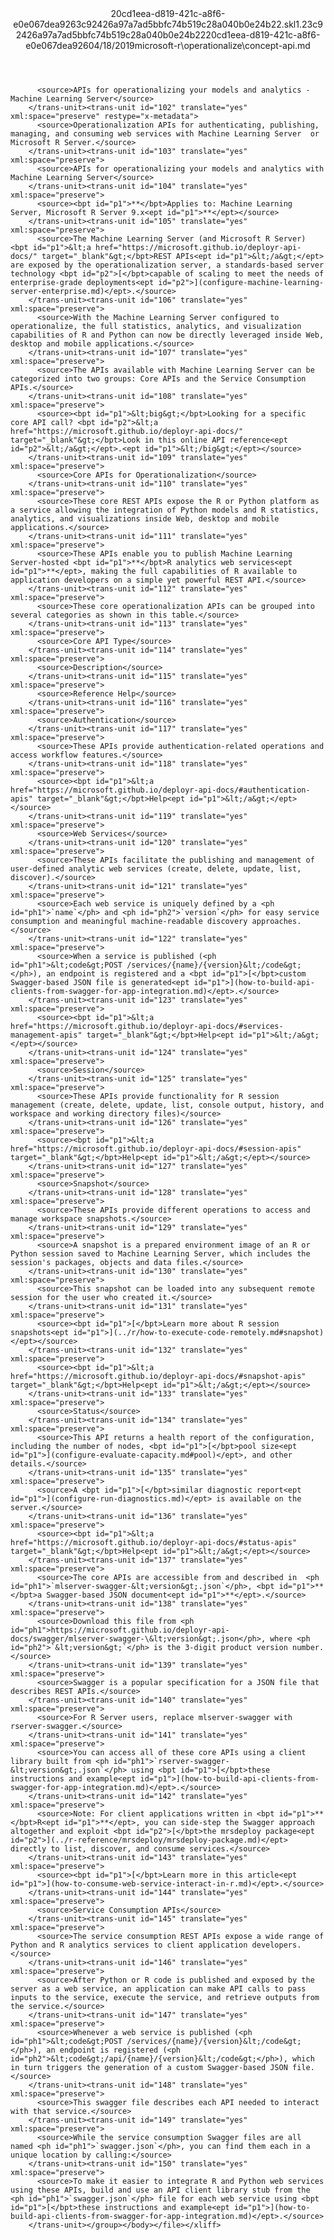 <?xml version="1.0"?><xliff version="1.2" xmlns="urn:oasis:names:tc:xliff:document:1.2" xmlns:xsi="http://www.w3.org/2001/XMLSchema-instance" xsi:schemaLocation="urn:oasis:names:tc:xliff:document:1.2 xliff-core-1.2-transitional.xsd"><file datatype="xml" original="concept-api.md" source-language="en-US" target-language="en-US"><header><tool tool-id="mdxliff" tool-name="mdxliff" tool-version="1.0-d1654b2" tool-company="Microsoft" /><xliffext:skl_file_name xmlns:xliffext="urn:microsoft:content:schema:xliffextensions">20cd1eea-d819-421c-a8f6-e0e067dea9263c92426a97a7ad5bbfc74b519c28a040b0e24b22.skl</xliffext:skl_file_name><xliffext:version xmlns:xliffext="urn:microsoft:content:schema:xliffextensions">1.2</xliffext:version><xliffext:ms.openlocfilehash xmlns:xliffext="urn:microsoft:content:schema:xliffextensions">3c92426a97a7ad5bbfc74b519c28a040b0e24b22</xliffext:ms.openlocfilehash><xliffext:ms.sourcegitcommit xmlns:xliffext="urn:microsoft:content:schema:xliffextensions">20cd1eea-d819-421c-a8f6-e0e067dea926</xliffext:ms.sourcegitcommit><xliffext:ms.lasthandoff xmlns:xliffext="urn:microsoft:content:schema:xliffextensions">04/18/2019</xliffext:ms.lasthandoff><xliffext:ms.openlocfilepath xmlns:xliffext="urn:microsoft:content:schema:xliffextensions">microsoft-r\operationalize\concept-api.md</xliffext:ms.openlocfilepath></header><body><group id="content" extype="content"><trans-unit id="101" translate="yes" xml:space="preserve" restype="x-metadata">
          <source>APIs for operationalizing your models and analytics - Machine Learning Server</source>
        </trans-unit><trans-unit id="102" translate="yes" xml:space="preserve" restype="x-metadata">
          <source>Operationalization APIs for authenticating, publishing, managing, and consuming web services with Machine Learning Server  or Microsoft R Server.</source>
        </trans-unit><trans-unit id="103" translate="yes" xml:space="preserve">
          <source>APIs for operationalizing your models and analytics with Machine Learning Server</source>
        </trans-unit><trans-unit id="104" translate="yes" xml:space="preserve">
          <source><bpt id="p1">**</bpt>Applies to: Machine Learning Server, Microsoft R Server 9.x<ept id="p1">**</ept></source>
        </trans-unit><trans-unit id="105" translate="yes" xml:space="preserve">
          <source>The Machine Learning Server (and Microsoft R Server) <bpt id="p1">&lt;a href="https://microsoft.github.io/deployr-api-docs/" target="_blank"&gt;</bpt>REST APIs<ept id="p1">&lt;/a&gt;</ept> are exposed by the operationalization server, a standards-based server technology <bpt id="p2">[</bpt>capable of scaling to meet the needs of enterprise-grade deployments<ept id="p2">](configure-machine-learning-server-enterprise.md)</ept>.</source>
        </trans-unit><trans-unit id="106" translate="yes" xml:space="preserve">
          <source>With the Machine Learning Server configured to operationalize, the full statistics, analytics, and visualization capabilities of R and Python can now be directly leveraged inside Web, desktop and mobile applications.</source>
        </trans-unit><trans-unit id="107" translate="yes" xml:space="preserve">
          <source>The APIs available with Machine Learning Server can be categorized into two groups: Core APIs and the Service Consumption APIs.</source>
        </trans-unit><trans-unit id="108" translate="yes" xml:space="preserve">
          <source><bpt id="p1">&lt;big&gt;</bpt>Looking for a specific core API call? <bpt id="p2">&lt;a href="https://microsoft.github.io/deployr-api-docs/" target="_blank"&gt;</bpt>Look in this online API reference<ept id="p2">&lt;/a&gt;</ept>.<ept id="p1">&lt;/big&gt;</ept></source>
        </trans-unit><trans-unit id="109" translate="yes" xml:space="preserve">
          <source>Core APIs for Operationalization</source>
        </trans-unit><trans-unit id="110" translate="yes" xml:space="preserve">
          <source>These core REST APIs expose the R or Python platform as a service allowing the integration of Python models and R statistics, analytics, and visualizations inside Web, desktop and mobile applications.</source>
        </trans-unit><trans-unit id="111" translate="yes" xml:space="preserve">
          <source>These APIs enable you to publish Machine Learning Server-hosted <bpt id="p1">**</bpt>R analytics web services<ept id="p1">**</ept>, making the full capabilities of R available to application developers on a simple yet powerful REST API.</source>
        </trans-unit><trans-unit id="112" translate="yes" xml:space="preserve">
          <source>These core operationalization APIs can be grouped into several categories as shown in this table.</source>
        </trans-unit><trans-unit id="113" translate="yes" xml:space="preserve">
          <source>Core API Type</source>
        </trans-unit><trans-unit id="114" translate="yes" xml:space="preserve">
          <source>Description</source>
        </trans-unit><trans-unit id="115" translate="yes" xml:space="preserve">
          <source>Reference Help</source>
        </trans-unit><trans-unit id="116" translate="yes" xml:space="preserve">
          <source>Authentication</source>
        </trans-unit><trans-unit id="117" translate="yes" xml:space="preserve">
          <source>These APIs provide authentication-related operations and access workflow features.</source>
        </trans-unit><trans-unit id="118" translate="yes" xml:space="preserve">
          <source><bpt id="p1">&lt;a href="https://microsoft.github.io/deployr-api-docs/#authentication-apis" target="_blank"&gt;</bpt>Help<ept id="p1">&lt;/a&gt;</ept></source>
        </trans-unit><trans-unit id="119" translate="yes" xml:space="preserve">
          <source>Web Services</source>
        </trans-unit><trans-unit id="120" translate="yes" xml:space="preserve">
          <source>These APIs facilitate the publishing and management of user-defined analytic web services (create, delete, update, list, discover).</source>
        </trans-unit><trans-unit id="121" translate="yes" xml:space="preserve">
          <source>Each web service is uniquely defined by a <ph id="ph1">`name`</ph> and <ph id="ph2">`version`</ph> for easy service consumption and meaningful machine-readable discovery approaches.</source>
        </trans-unit><trans-unit id="122" translate="yes" xml:space="preserve">
          <source>When a service is published (<ph id="ph1">&lt;code&gt;POST /services/{name}/{version}&lt;/code&gt;</ph>), an endpoint is registered and a <bpt id="p1">[</bpt>custom Swagger-based JSON file is generated<ept id="p1">](how-to-build-api-clients-from-swagger-for-app-integration.md)</ept>.</source>
        </trans-unit><trans-unit id="123" translate="yes" xml:space="preserve">
          <source><bpt id="p1">&lt;a href="https://microsoft.github.io/deployr-api-docs/#services-management-apis" target="_blank"&gt;</bpt>Help<ept id="p1">&lt;/a&gt;</ept></source>
        </trans-unit><trans-unit id="124" translate="yes" xml:space="preserve">
          <source>Session</source>
        </trans-unit><trans-unit id="125" translate="yes" xml:space="preserve">
          <source>These APIs provide functionality for R session management (create, delete, update, list, console output, history, and workspace and working directory files)</source>
        </trans-unit><trans-unit id="126" translate="yes" xml:space="preserve">
          <source><bpt id="p1">&lt;a href="https://microsoft.github.io/deployr-api-docs/#session-apis" target="_blank"&gt;</bpt>Help<ept id="p1">&lt;/a&gt;</ept></source>
        </trans-unit><trans-unit id="127" translate="yes" xml:space="preserve">
          <source>Snapshot</source>
        </trans-unit><trans-unit id="128" translate="yes" xml:space="preserve">
          <source>These APIs provide different operations to access and manage workspace snapshots.</source>
        </trans-unit><trans-unit id="129" translate="yes" xml:space="preserve">
          <source>A snapshot is a prepared environment image of an R or Python session saved to Machine Learning Server, which includes the session's packages, objects and data files.</source>
        </trans-unit><trans-unit id="130" translate="yes" xml:space="preserve">
          <source>This snapshot can be loaded into any subsequent remote session for the user who created it.</source>
        </trans-unit><trans-unit id="131" translate="yes" xml:space="preserve">
          <source><bpt id="p1">[</bpt>Learn more about R session snapshots<ept id="p1">](../r/how-to-execute-code-remotely.md#snapshot)</ept></source>
        </trans-unit><trans-unit id="132" translate="yes" xml:space="preserve">
          <source><bpt id="p1">&lt;a href="https://microsoft.github.io/deployr-api-docs/#snapshot-apis" target="_blank"&gt;</bpt>Help<ept id="p1">&lt;/a&gt;</ept></source>
        </trans-unit><trans-unit id="133" translate="yes" xml:space="preserve">
          <source>Status</source>
        </trans-unit><trans-unit id="134" translate="yes" xml:space="preserve">
          <source>This API returns a health report of the configuration, including the number of nodes, <bpt id="p1">[</bpt>pool size<ept id="p1">](configure-evaluate-capacity.md#pool)</ept>, and other details.</source>
        </trans-unit><trans-unit id="135" translate="yes" xml:space="preserve">
          <source>A <bpt id="p1">[</bpt>similar diagnostic report<ept id="p1">](configure-run-diagnostics.md)</ept> is available on the server.</source>
        </trans-unit><trans-unit id="136" translate="yes" xml:space="preserve">
          <source><bpt id="p1">&lt;a href="https://microsoft.github.io/deployr-api-docs/#status-apis" target="_blank"&gt;</bpt>Help<ept id="p1">&lt;/a&gt;</ept></source>
        </trans-unit><trans-unit id="137" translate="yes" xml:space="preserve">
          <source>The core APIs are accessible from and described in  <ph id="ph1">`mlserver-swagger-&lt;version&gt;.json`</ph>, <bpt id="p1">**</bpt>a Swagger-based JSON document<ept id="p1">**</ept>.</source>
        </trans-unit><trans-unit id="138" translate="yes" xml:space="preserve">
          <source>Download this file from <ph id="ph1">https://microsoft.github.io/deployr-api-docs/swagger/mlserver-swagger-\&lt;version&gt;.json</ph>, where <ph id="ph2">`&lt;version&gt;`</ph> is the 3-digit product version number.</source>
        </trans-unit><trans-unit id="139" translate="yes" xml:space="preserve">
          <source>Swagger is a popular specification for a JSON file that describes REST APIs.</source>
        </trans-unit><trans-unit id="140" translate="yes" xml:space="preserve">
          <source>For R Server users, replace mlserver-swagger with rserver-swagger.</source>
        </trans-unit><trans-unit id="141" translate="yes" xml:space="preserve">
          <source>You can access all of these core APIs using a client library built from <ph id="ph1">`rserver-swagger-&lt;version&gt;.json`</ph> using <bpt id="p1">[</bpt>these instructions and example<ept id="p1">](how-to-build-api-clients-from-swagger-for-app-integration.md)</ept>.</source>
        </trans-unit><trans-unit id="142" translate="yes" xml:space="preserve">
          <source>Note: For client applications written in <bpt id="p1">**</bpt>R<ept id="p1">**</ept>, you can side-step the Swagger approach altogether and exploit <bpt id="p2">[</bpt>the mrsdeploy package<ept id="p2">](../r-reference/mrsdeploy/mrsdeploy-package.md)</ept> directly to list, discover, and consume services.</source>
        </trans-unit><trans-unit id="143" translate="yes" xml:space="preserve">
          <source><bpt id="p1">[</bpt>Learn more in this article<ept id="p1">](how-to-consume-web-service-interact-in-r.md)</ept>.</source>
        </trans-unit><trans-unit id="144" translate="yes" xml:space="preserve">
          <source>Service Consumption APIs</source>
        </trans-unit><trans-unit id="145" translate="yes" xml:space="preserve">
          <source>The service consumption REST APIs expose a wide range of Python and R analytics services to client application developers.</source>
        </trans-unit><trans-unit id="146" translate="yes" xml:space="preserve">
          <source>After Python or R code is published and exposed by the server as a web service, an application can make API calls to pass inputs to the service, execute the service, and retrieve outputs from the service.</source>
        </trans-unit><trans-unit id="147" translate="yes" xml:space="preserve">
          <source>Whenever a web service is published (<ph id="ph1">&lt;code&gt;POST /services/{name}/{version}&lt;/code&gt;</ph>), an endpoint is registered (<ph id="ph2">&lt;code&gt;/api/{name}/{version}&lt;/code&gt;</ph>), which in turn triggers the generation of a custom Swagger-based JSON file.</source>
        </trans-unit><trans-unit id="148" translate="yes" xml:space="preserve">
          <source>This swagger file describes each API needed to interact with that service.</source>
        </trans-unit><trans-unit id="149" translate="yes" xml:space="preserve">
          <source>While the service consumption Swagger files are all named <ph id="ph1">`swagger.json`</ph>, you can find them each in a unique location by calling:</source>
        </trans-unit><trans-unit id="150" translate="yes" xml:space="preserve">
          <source>To make it easier to integrate R and Python web services using these APIs, build and use an API client library stub from the <ph id="ph1">`swagger.json`</ph> file for each web service using <bpt id="p1">[</bpt>these instructions and example<ept id="p1">](how-to-build-api-clients-from-swagger-for-app-integration.md)</ept>.</source>
        </trans-unit></group></body></file></xliff>